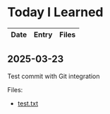 # Today I Learned

| Date | Entry | Files |
| --- | --- | --- |

## 2025-03-23

Test commit with Git integration

Files:
- [test.txt](files/2025-03-23_test.txt)
